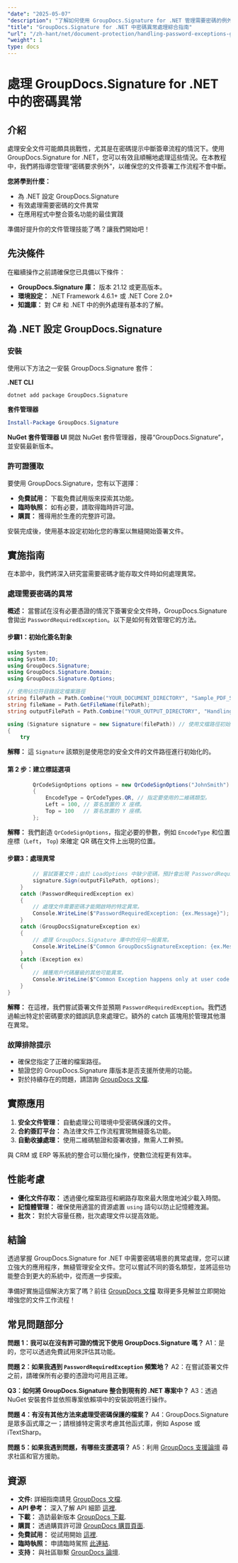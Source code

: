 ```yaml
---
"date": "2025-05-07"
"description": "了解如何使用 GroupDocs.Signature for .NET 管理需要密碼的例外。掌握無縫文件簽名，增強應用程式的文件保護功能。"
"title": "GroupDocs.Signature for .NET 中密碼異常處理綜合指南"
"url": "/zh-hant/net/document-protection/handling-password-exceptions-groupdocs-signature-net/"
"weight": 1
type: docs
---
```

# 處理 GroupDocs.Signature for .NET 中的密碼異常

## 介紹

處理安全文件可能頗具挑戰性，尤其是在密碼提示中斷簽章流程的情況下。使用 GroupDocs.Signature for .NET，您可以有效且順暢地處理這些情況。在本教程中，我們將指導您管理“密碼要求例外”，以確保您的文件簽署工作流程不會中斷。

**您將學到什麼：**
- 為 .NET 設定 GroupDocs.Signature
- 有效處理需要密碼的文件異常
- 在應用程式中整合簽名功能的最佳實踐

準備好提升你的文件管理技能了嗎？讓我們開始吧！

## 先決條件

在繼續操作之前請確保您已具備以下條件：
- **GroupDocs.Signature 庫：** 版本 21.12 或更高版本。
- **環境設定：** .NET Framework 4.6.1+ 或 .NET Core 2.0+
- **知識庫：** 對 C# 和 .NET 中的例外處理有基本的了解。

## 為 .NET 設定 GroupDocs.Signature

### 安裝

使用以下方法之一安裝 GroupDocs.Signature 套件：

**.NET CLI**
```bash
dotnet add package GroupDocs.Signature
```

**套件管理器**
```powershell
Install-Package GroupDocs.Signature
```

**NuGet 套件管理器 UI**
開啟 NuGet 套件管理器，搜尋“GroupDocs.Signature”，並安裝最新版本。

### 許可證獲取
要使用 GroupDocs.Signature，您有以下選擇：
- **免費試用：** 下載免費試用版來探索其功能。
- **臨時執照：** 如有必要，請取得臨時許可證。
- **購買：** 獲得用於生產的完整許可證。

安裝完成後，使用基本設定初始化您的專案以無縫開始簽署文件。

## 實施指南

在本節中，我們將深入研究當需要密碼才能存取文件時如何處理異常。

### 處理需要密碼的異常

**概述：**
當嘗試在沒有必要憑證的情況下簽署安全文件時，GroupDocs.Signature 會拋出 `PasswordRequiredException`。以下是如何有效管理它的方法。

#### 步驟1：初始化簽名對象
```csharp
using System;
using System.IO;
using GroupDocs.Signature;
using GroupDocs.Signature.Domain;
using GroupDocs.Signature.Options;

// 使用佔位符目錄設定檔案路徑
string filePath = Path.Combine("YOUR_DOCUMENT_DIRECTORY", "Sample_PDF_Signed_PWD.pdf");
string fileName = Path.GetFileName(filePath);
string outputFilePath = Path.Combine("YOUR_OUTPUT_DIRECTORY", "HandlingExceptions", fileName);

using (Signature signature = new Signature(filePath)) // 使用文檔路徑初始化簽名物件。
{
    try
```
**解釋：** 這 `Signature` 該類別是使用您的安全文件的文件路徑進行初始化的。

#### 第 2 步：建立標誌選項
```csharp
        QrCodeSignOptions options = new QrCodeSignOptions("JohnSmith")
        {
            EncodeType = QrCodeTypes.QR, // 指定要使用的二維碼類型。
            Left = 100, // 簽名放置的 X 座標。
            Top = 100   // 簽名放置的 Y 座標。
        };
```
**解釋：** 我們創造 `QrCodeSignOptions`，指定必要的參數，例如 `EncodeType` 和位置座標（`Left`， `Top`) 來確定 QR 碼在文件上出現的位置。

#### 步驟3：處理異常
```csharp
        // 嘗試簽署文件；由於 LoadOptions 中缺少密碼，預計會出現 PasswordRequiredException。
        signature.Sign(outputFilePath, options);
    }
    catch (PasswordRequiredException ex)
    {
        // 處理文件需要密碼才能開啟時的特定異常。
        Console.WriteLine($"PasswordRequiredException: {ex.Message}");
    }
    catch (GroupDocsSignatureException ex)
    {
        // 處理 GroupDocs.Signature 庫中的任何一般異常。
        Console.WriteLine($"Common GroupDocsSignatureException: {ex.Message}");
    }
    catch (Exception ex)
    {
        // 捕獲用戶代碼層級的其他可能異常。
        Console.WriteLine($"Common Exception happens only at user code level: {ex.Message}");
    }
}
```
**解釋：** 在這裡，我們嘗試簽署文件並預期 `PasswordRequiredException`。我們透過輸出特定於密碼要求的錯誤訊息來處理它。額外的 catch 區塊用於管理其他潛在異常。

### 故障排除提示
- 確保您指定了正確的檔案路徑。
- 驗證您的 GroupDocs.Signature 庫版本是否支援所使用的功能。
- 對於持續存在的問題，請諮詢 [GroupDocs 文檔](https://docs。groupdocs.com/signature/net/).

## 實際應用

1. **安全文件管理：** 自動處理公司環境中受密碼保護的文件。
2. **合約簽訂平台：** 為法律文件工作流程實現無縫簽名功能。
3. **自動收據處理：** 使用二維碼驗證和簽署收據，無需人工幹預。

與 CRM 或 ERP 等系統的整合可以簡化操作，使數位流程更有效率。

## 性能考慮
- **優化文件存取：** 透過優化檔案路徑和網路存取來最大限度地減少載入時間。
- **記憶體管理：** 確保使用適當的資源處置 `using` 語句以防止記憶體洩漏。
- **批次：** 對於大容量任務，批次處理文件以提高效能。

## 結論

透過掌握 GroupDocs.Signature for .NET 中需要密碼場景的異常處理，您可以建立強大的應用程序，無縫管理安全文件。您可以嘗試不同的簽名類型，並將這些功能整合到更大的系統中，從而進一步探索。

準備好實施這個解決方案了嗎？前往 [GroupDocs 文檔](https://docs.groupdocs.com/signature/net/) 取得更多見解並立即開始增強您的文件工作流程！

## 常見問題部分

**問題 1：我可以在沒有許可證的情況下使用 GroupDocs.Signature 嗎？**
A1：是的，您可以透過免費試用來評估其功能。

**問題 2：如果我遇到 `PasswordRequiredException` 頻繁地？**
A2：在嘗試簽署文件之前，請確保所有必要的憑證均可用且正確。

**Q3：如何將 GroupDocs.Signature 整合到現有的 .NET 專案中？**
A3：透過 NuGet 安裝套件並依照專案依賴項中的安裝說明進行操作。

**問題 4：有沒有其他方法來處理受密碼保護的檔案？**
A4：GroupDocs.Signature 是眾多函式庫之一；請根據特定需求考慮其他函式庫，例如 Aspose 或 iTextSharp。

**問題 5：如果我遇到問題，有哪些支援選項？**
A5：利用 [GroupDocs 支援論壇](https://forum.groupdocs.com/c/signature/) 尋求社區和官方援助。

## 資源
- **文件:** 詳細指南請見 [GroupDocs 文檔](https://docs。groupdocs.com/signature/net/).
- **API 參考：** 深入了解 API 細節 [這裡](https://reference。groupdocs.com/signature/net/).
- **下載：** 造訪最新版本 [GroupDocs 下載](https://releases。groupdocs.com/signature/net/).
- **購買：** 透過購買許可證 [GroupDocs 購買頁面](https://purchase。groupdocs.com/buy).
- **免費試用：** 從試用開始 [這裡](https://releases。groupdocs.com/signature/net/).
- **臨時執照：** 申請臨時駕照 [此連結](https://purchase。groupdocs.com/temporary-license/).
- **支持：** 與社區聯繫 [GroupDocs 論壇](https://forum。groupdocs.com/c/signature/).